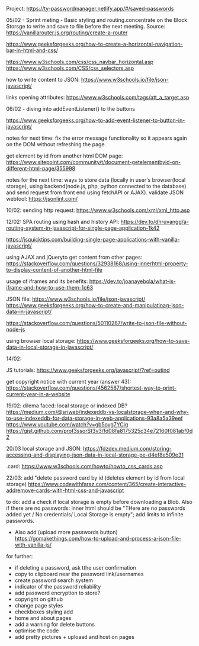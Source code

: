 Project: https://ty-passwordmanager.netlify.app/#/saved-passwords


05/02 - Sprint meting - Basic styling and routing.concentrate on the Block Storsge to write and save to file before the next meeting.
Source: https://vanillarouter.js.org/routing/create-a-router

https://www.geeksforgeeks.org/how-to-create-a-horizontal-navigation-bar-in-html-and-css/

https://www.w3schools.com/css/css_navbar_horizontal.asp
https://www.w3schools.com/CSS/css_selectors.asp

how to write content to JSON: https://www.w3schools.io/file/json-javascript/

links opening attributes: https://www.w3schools.com/tags/att_a_target.asp


06/02 - diving into addEventListener() to the buttons

https://www.geeksforgeeks.org/how-to-add-event-listener-to-button-in-javascript/

notes for next time: fix the error message functionality so it appears again on the DOM without refreshing the page.

get element by id from another html DOM page: https://www.sitepoint.com/community/t/document-getelementbyid-on-different-html-page/355998

notes for the next time: ways to store data (locally in user's browser(local storage), using backend(node.js, php, python connected to the database) and send request from front end using fetchAPI or AJAX).
validate JSON webtool: https://jsonlint.com/


10/02: sending http request: https://www.w3schools.com/xml/xml_http.asp

12/02: SPA routing using hash and history API: https://dev.to/dhruvangg/a-routing-system-in-javascript-for-single-page-application-1k42

https://jsquicktips.com/building-single-page-applications-with-vanilla-javascript/

using AJAX and jQueryto get content from other pages: https://stackoverflow.com/questions/32938168/using-innerhtml-property-to-display-content-of-another-html-file

usage of iframes and its benefits: https://dev.to/joanayebola/what-is-iframe-and-how-to-use-them-1c63

JSON file: https://www.w3schools.io/file/json-javascript/
https://www.geeksforgeeks.org/how-to-create-and-manipulatinag-json-data-in-javascript/

https://stackoverflow.com/questions/50110267/write-to-json-file-without-node-js

using browser local storage: https://www.geeksforgeeks.org/how-to-save-data-in-local-storage-in-javascript/

14/02: 

JS tutorials: https://www.geeksforgeeks.org/javascript/?ref=outind

get copyright notice with current year (answer 43): https://stackoverflow.com/questions/4562587/shortest-way-to-print-current-year-in-a-website

19/02: dilema faced: local storage or indexed DB?
https://medium.com/@sriweb/indexeddb-vs-localstorage-when-and-why-to-use-indexeddb-for-data-storage-in-web-applications-93a8a5a39eef
https://www.youtube.com/watch?v=gb5ovg7YCig
https://gist.github.com/prof3ssorSt3v3/fd08fa8175325c34e72160f081abf0d2


20/03 local storage and JSON: https://fdzdev.medium.com/storing-accessing-and-displaying-json-data-in-local-storage-pe-d4ef8e509e31

.card: https://www.w3schools.com/howto/howto_css_cards.asp


22/03: add "delete password card by id (deletes element by id from local storage)
https://www.codewithfaraz.com/content/365/create-interactive-addremove-cards-with-html-css-and-javascript

to do: add a check if local storage is empty before downloading a Blob. Also if there are no passwords: inner html should be "THere are no passwords added yet / No credentials/ Local Storage is empty";
add limits to infinite passwords.
- Also add (upload more passwords button) https://gomakethings.com/how-to-upload-and-process-a-json-file-with-vanilla-js/

for further:
- if deleting a password, ask tthe user confirmation
- copy to clipboard near the password link/usernames
- create password search system
- indicator of the password reliability
- add password encryption to store?
- copyright on github
- change page styles
- checkboxes styling add
- home and about pages
- add a warning for delete buttons
- optimise the code
- add pretty pictures + uploaad and host on pages